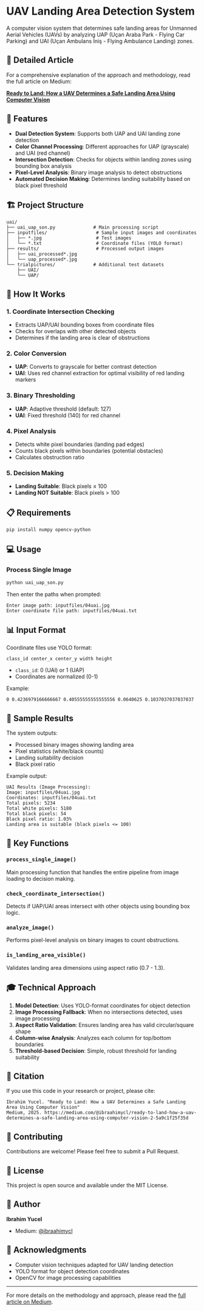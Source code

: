 # UAV Landing Area Detection System

A computer vision system that determines safe landing areas for Unmanned Aerial Vehicles (UAVs) by analyzing UAP (Uçan Araba Park - Flying Car Parking) and UAI (Uçan Ambulans İniş - Flying Ambulance Landing) zones.

## 📖 Detailed Article

For a comprehensive explanation of the approach and methodology, read the full article on Medium:

**[Ready to Land: How a UAV Determines a Safe Landing Area Using Computer Vision](https://medium.com/@ibraahimycl/ready-to-land-how-a-uav-determines-a-safe-landing-area-using-computer-vision-2-5a9c1f25f35d)**

## 🎯 Features

- **Dual Detection System**: Supports both UAP and UAI landing zone detection
- **Color Channel Processing**: Different approaches for UAP (grayscale) and UAI (red channel)
- **Intersection Detection**: Checks for objects within landing zones using bounding box analysis
- **Pixel-Level Analysis**: Binary image analysis to detect obstructions
- **Automated Decision Making**: Determines landing suitability based on black pixel threshold

## 🏗️ Project Structure

```
uai/
├── uai_uap_son.py              # Main processing script
├── inputfiles/                  # Sample input images and coordinates
│   ├── *.jpg                    # Test images
│   └── *.txt                    # Coordinate files (YOLO format)
├── results/                     # Processed output images
│   ├── uai_processed*.jpg
│   └── uap_processed*.jpg
└── trialpictures/              # Additional test datasets
    ├── UAI/
    └── UAP/
```

## 🚀 How It Works

### 1. Coordinate Intersection Checking
- Extracts UAP/UAI bounding boxes from coordinate files
- Checks for overlaps with other detected objects
- Determines if the landing area is clear of obstructions

### 2. Color Conversion
- **UAP**: Converts to grayscale for better contrast detection
- **UAI**: Uses red channel extraction for optimal visibility of red landing markers

### 3. Binary Thresholding
- **UAP**: Adaptive threshold (default: 127)
- **UAI**: Fixed threshold (140) for red channel

### 4. Pixel Analysis
- Detects white pixel boundaries (landing pad edges)
- Counts black pixels within boundaries (potential obstacles)
- Calculates obstruction ratio

### 5. Decision Making
- **Landing Suitable**: Black pixels ≤ 100
- **Landing NOT Suitable**: Black pixels > 100

## 📋 Requirements

```bash
pip install numpy opencv-python
```

## 💻 Usage

### Process Single Image

```bash
python uai_uap_son.py
```

Then enter the paths when prompted:
```
Enter image path: inputfiles/04uai.jpg
Enter coordinate file path: inputfiles/04uai.txt
```


## 📊 Input Format

Coordinate files use YOLO format:
```
class_id center_x center_y width height
```

- `class_id`: 0 (UAI) or 1 (UAP)
- Coordinates are normalized (0-1)

Example:
```
0 0.4236979166666667 0.40555555555555556 0.0640625 0.1037037037037037
```

## 🎨 Sample Results

The system outputs:
- Processed binary images showing landing area
- Pixel statistics (white/black counts)
- Landing suitability decision
- Black pixel ratio

Example output:
```
UAI Results (Image Processing):
Image: inputfiles/04uai.jpg
Coordinates: inputfiles/04uai.txt
Total pixels: 5234
Total white pixels: 5180
Total black pixels: 54
Black pixel ratio: 1.03%
Landing area is suitable (black pixels <= 100)
```

## 🔧 Key Functions

### `process_single_image()`
Main processing function that handles the entire pipeline from image loading to decision making.

### `check_coordinate_intersection()`
Detects if UAP/UAI areas intersect with other objects using bounding box logic.

### `analyze_image()`
Performs pixel-level analysis on binary images to count obstructions.

### `is_landing_area_visible()`
Validates landing area dimensions using aspect ratio (0.7 - 1.3).

## 🎓 Technical Approach

1. **Model Detection**: Uses YOLO-format coordinates for object detection
2. **Image Processing Fallback**: When no intersections detected, uses image processing
3. **Aspect Ratio Validation**: Ensures landing area has valid circular/square shape
4. **Column-wise Analysis**: Analyzes each column for top/bottom boundaries
5. **Threshold-based Decision**: Simple, robust threshold for landing suitability

## 📝 Citation

If you use this code in your research or project, please cite:

```
Ibrahim Yucel. "Ready to Land: How a UAV Determines a Safe Landing Area Using Computer Vision"
Medium, 2025. https://medium.com/@ibraahimycl/ready-to-land-how-a-uav-determines-a-safe-landing-area-using-computer-vision-2-5a9c1f25f35d
```

## 🤝 Contributing

Contributions are welcome! Please feel free to submit a Pull Request.

## 📄 License

This project is open source and available under the MIT License.

## 👤 Author

**Ibrahim Yucel**
- Medium: [@ibraahimycl](https://medium.com/@ibraahimycl)

## 🙏 Acknowledgments

- Computer vision techniques adapted for UAV landing detection
- YOLO format for object detection coordinates
- OpenCV for image processing capabilities

---

For more details on the methodology and approach, please read the [full article on Medium](https://medium.com/@ibraahimycl/ready-to-land-how-a-uav-determines-a-safe-landing-area-using-computer-vision-2-5a9c1f25f35d).

